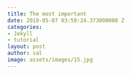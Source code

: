 ```yaml
---
title: The most important
date: 2019-05-07 03:59:24.373000000 Z
categories:
- Jekyll
- tutorial
layout: post
author: sal
image: assets/images/15.jpg
---
```


